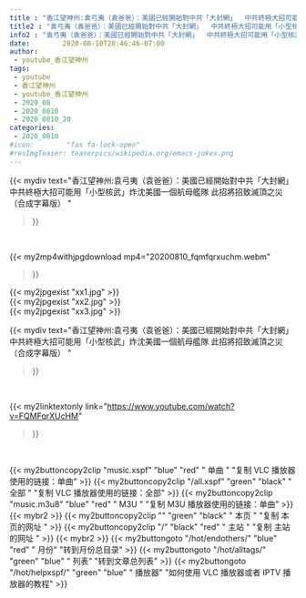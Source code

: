 ```yaml
---
title : "香江望神州:袁弓夷（袁爸爸）：美國已經開始對中共「大封網」  中共終極大招可能用「小型核武」炸沈美國一個航母艦隊 此招將招致滅頂之災 （合成字幕版） "
title2 : "袁弓夷（袁爸爸）：美國已經開始對中共「大封網」  中共終極大招可能用「小型核武」炸沈美國一個航母艦隊 此招將招致滅頂之災 （合成字幕版） "
info2 : "袁弓夷（袁爸爸）：美國已經開始對中共「大封網」  中共終極大招可能用「小型核武」炸沈美國一個航母艦隊 此招將招致滅頂之災 （合成字幕版） "
date:        2020-08-10T20:46:46-07:00
author:
 - youtube_香江望神州
tags:
 - youtube
 - 香江望神州
 - youtube_香江望神州
 - 2020_08
 - 2020_0810
 - 2020_0810_20
categories:
 - 2020_0810
#icon:        "fas fa-lock-open"
#resImgTeaser: teaserpics/wikipedia.org/emacs-jokes.png
---
```


{{< mydiv text="香江望神州:袁弓夷（袁爸爸）：美國已經開始對中共「大封網」  中共終極大招可能用「小型核武」炸沈美國一個航母艦隊 此招將招致滅頂之災 （合成字幕版） "
>}}
<br>


{{< my2mp4withjpgdownload mp4="20200810_fqmfqrxuchm.webm"
>}}

{{< my2jpgexist "xx1.jpg" >}}<br>
{{< my2jpgexist "xx2.jpg" >}}<br>
{{< my2jpgexist "xx3.jpg" >}}<br>



{{< mydiv text="香江望神州:袁弓夷（袁爸爸）：美國已經開始對中共「大封網」  中共終極大招可能用「小型核武」炸沈美國一個航母艦隊 此招將招致滅頂之災 （合成字幕版） "
>}}
<br>

{{< my2linktextonly link="https://www.youtube.com/watch?v=FQMFqrXUcHM"
>}}


<br>

{{< my2buttoncopy2clip "music.xspf"        "blue"   "red"    " 单曲 "  "复制 VLC 播放器使用的链接：单曲" >}} {{< my2buttoncopy2clip "/all.xspf"         "green"  "black"  " 全部 "  "复制 VLC 播放器使用的链接：全部" >}} {{< my2buttoncopy2clip "music.m3u8"        "blue"   "red"    " M3U  "    "复制 M3U 播放器使用的链接：单曲" >}} {{< mybr2 >}} {{< my2buttoncopy2clip ""                  "green"  "black"  " 本页 "    "复制 本页的网址 " >}} {{< my2buttoncopy2clip "/"                 "black"  "red"    " 主站 "    "复制 主站的网址 " >}} {{< mybr2 >}} {{< my2buttongoto      "/hot/endothers/"   "blue"   "red"    " 月份"   "转到月份总目录" >}} {{< my2buttongoto      "/hot/alltags/"     "green"  "blue"   " 列表"   "转到文章总列表" >}} {{< my2buttongoto      "/hot/helpxspf/"    "green"  "blue"   " 播放器" "如何使用 VLC 播放器或者 IPTV 播放器的教程" >}} 

